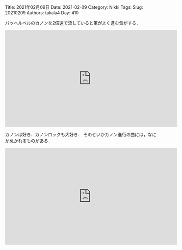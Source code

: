 ﻿Title: 2021年02月09日
Date: 2021-02-09
Category: Nikki
Tags: 
Slug: 20210209
Authors: takala4
Day: 410



パッヘルベルのカノンを2倍速で流していると筆がよく進む気がする．


<iframe width="560" height="315" src="https://www.youtube.com/embed/ZrmqqFUVT8Y" frameborder="0" allow="accelerometer; autoplay; clipboard-write; encrypted-media; gyroscope; picture-in-picture" allowfullscreen></iframe>





カノンは好き．カノンロックも大好き．
そのせいかカノン進行の曲には，なにか惹かれるものがある．


<iframe width="560" height="315" src="https://www.youtube.com/embed/hwBbI28gkRM" frameborder="0" allow="accelerometer; autoplay; clipboard-write; encrypted-media; gyroscope; picture-in-picture" allowfullscreen></iframe>